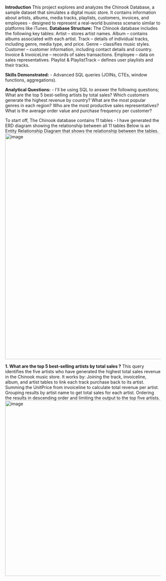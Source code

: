 **Introduction**
This project explores and analyzes the Chinook Database, a sample dataset that simulates a digital music store. It contains information about artists, albums, media tracks, playlists, customers, invoices, and employees - designed to represent a real-world business scenario similar to platforms like iTunes.
**Database Structure:**
The Chinook database includes the following key tables:
Artist – stores artist names.
Album – contains albums associated with each artist.
Track – details of individual tracks, including genre, media type, and price.
Genre – classifies music styles.
Customer – customer information, including contact details and country.
Invoice & InvoiceLine – records of sales transactions.
Employee – data on sales representatives.
Playlist & PlaylistTrack – defines user playlists and their tracks.

**Skills Demonstrated:** - Advanced SQL queries (JOINs, CTEs, window functions, aggregations).

**Analytical Questions:** - I'll be using SQL to answer the following questions;
What are the top 5 best-selling artists by total sales?
Which customers generate the highest revenue by country?
What are the most popular genres in each region?
Who are the most productive sales representatives?
What is the average order value and purchase frequency per customer?

To start off, The Chinook database contains 11 tables - I have generated the ERD diagram showing the relationship between all 11 tables
Below is an Entity Relationship Diagram that shows the relationship between the tables.
<img width="650" height="728" alt="image" src="https://github.com/user-attachments/assets/8d6fb1bc-8ffa-4097-9951-a44690d019f4" />


**1. What are the top 5 best-selling artists by total sales ?**
This query identifies the five artists who have generated the highest total sales revenue in the Chinook music store.
It works by: Joining the track, invoiceline, album, and artist tables to link each track purchase back to its artist.
Summing the UnitPrice from invoiceline to calculate total revenue per artist.
Grouping results by artist name to get total sales for each artist.
Ordering the results in descending order and limiting the output to the top five artists.
<img width="633" height="566" alt="image" src="https://github.com/user-attachments/assets/af22ac5b-85e2-4b97-b9a2-a6cfc2e76fda" />



